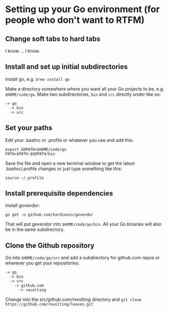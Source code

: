 # Setting up your Go environment (for people who don't want to RTFM)

## Change soft tabs to hard tabs

I know ... I know.

## Install and set up initial subdirectories

Install go, e.g. `brew install go`

Make a directory somewhere where you want all your Go projects to be, e.g. `$HOME/code/go`. Make two subdirectories, `bin` and `src` directly under like so:

```
-> go
  -> bin
  -> src
```

## Set your paths

Edit your .bashrc or .profile or whatever you use and add this:

```
export GOPATH=$HOME/code/go
PATH=$PATH:$GOPATH/bin
```

Save the file and open a new terminal window to get the latest .bashrc/.profile changes or just type something like this:

```
source ~/.profile
```

## Install prerequisite dependencies

Install govendor:

```
go get -u github.com/kardianos/govendor
```

That will put govendor into `$HOME/code/go/bin`. All your Go binaries will also be in the same subdirectory.

## Clone the Github repository

Go into `$HOME/code/go/src` and add a subdirectory for github.com repos or wherever you get your repositories:

```
-> go
  -> bin
  -> src
    -> github.com
      -> revolting
```

Change into the src/github.com/revolting directory and `git clone https://github.com/revolting/leaves.git`
